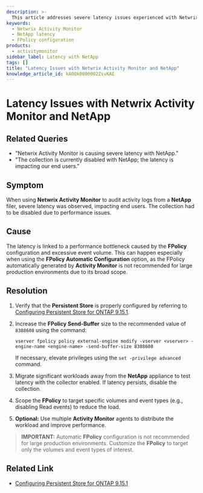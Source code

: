 ```yaml
---
description: >-
  This article addresses severe latency issues experienced with Netwrix Activity Monitor when auditing activity logs from a NetApp filer, providing troubleshooting steps and resolutions.
keywords:
  - Netwrix Activity Monitor
  - NetApp latency
  - FPolicy configuration
products:
  - activitymonitor
sidebar_label: Latency with NetApp
tags: []
title: "Latency Issues with Netwrix Activity Monitor and NetApp"
knowledge_article_id: kA0Qk0000002ZsvKAE
---
```


# Latency Issues with Netwrix Activity Monitor and NetApp

## Related Queries

- "Netwrix Activity Monitor is causing severe latency with NetApp."
- "The collection is currently disabled with NetApp; the latency is impacting our end users."

## Symptom

When using **Netwrix Activity Monitor** to audit activity logs from a **NetApp** filer, severe latency was observed, impacting end users. The collection had to be disabled due to performance issues.

## Cause

The latency is linked to a performance bottleneck caused by the **FPolicy** configuration and excessive event volume. This can happen especially when using the **FPolicy Automatic Configuration** option, as the FPolicy automatically generated by **Activity Monitor** is not recommended for large production environments due to its broad scope.

## Resolution

1. Verify that the **Persistent Store** is properly configured by referring to [Configuring Persistent Store for ONTAP 9.15.1](https://docs.netwrix.com/docs/activitymonitor/8_0/requirements/activityagent/nas-device-configuration/ontap-cluster-aac/configurefpolicy).
2. Increase the **FPolicy Send-Buffer** size to the recommended value of `8388608` using the command:

   ```plaintext
   vserver fpolicy policy external-engine modify -vserver <vserver> -engine-name <engine-name> -send-buffer-size 8388608
   ```

   If necessary, elevate privileges using the `set -privilege advanced` command.
3. Migrate significant workloads away from the **NetApp** appliance to test latency with the collector enabled. If latency persists, disable the collection.
4. Scope the **FPolicy** to target specific volumes and event types (e.g., disabling Read events) to reduce the load.
5. **Optional:** Use multiple **Activity Monitor** agents to distribute the workload and improve performance.

> **IMPORTANT:** Automatic **FPolicy** configuration is not recommended for large production environments. Customize the **FPolicy** to target only the volumes and event types of interest.

## Related Link

- [Configuring Persistent Store for ONTAP 9.15.1](https://docs.netwrix.com/docs/activitymonitor/8_0/requirements/activityagent/nas-device-configuration/ontap-cluster-aac/configurefpolicy)